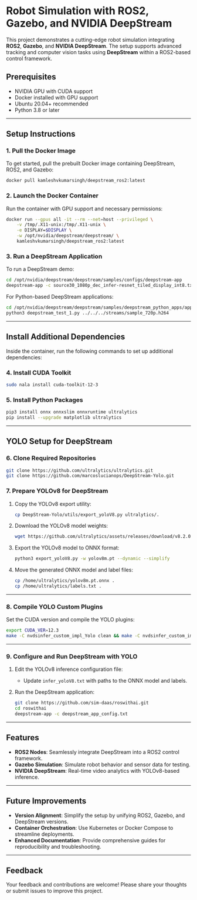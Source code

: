 # Robot Simulation with ROS2, Gazebo, and NVIDIA DeepStream

This project demonstrates a cutting-edge robot simulation integrating **ROS2**, **Gazebo**, and **NVIDIA DeepStream**. The setup supports advanced tracking and computer vision tasks using **DeepStream** within a ROS2-based control framework. 

## **Prerequisites**
- NVIDIA GPU with CUDA support
- Docker installed with GPU support
- Ubuntu 20.04+ recommended
- Python 3.8 or later

---

## **Setup Instructions**

### **1. Pull the Docker Image**
To get started, pull the prebuilt Docker image containing DeepStream, ROS2, and Gazebo:

```bash
docker pull kamleshvkumarsingh/deepstream_ros2:latest
```

### **2. Launch the Docker Container**
Run the container with GPU support and necessary permissions:

```bash
docker run --gpus all -it --rm --net=host --privileged \
    -v /tmp/.X11-unix:/tmp/.X11-unix \
    -e DISPLAY=$DISPLAY \
    -w /opt/nvidia/deepstream/deepstream/ \
    kamleshvkumarsingh/deepstream_ros2:latest
```

### **3. Run a DeepStream Application**
To run a DeepStream demo:

```bash
cd /opt/nvidia/deepstream/deepstream/samples/configs/deepstream-app
deepstream-app -c source30_1080p_dec_infer-resnet_tiled_display_int8.txt
```

For Python-based DeepStream applications:

```bash
cd /opt/nvidia/deepstream/deepstream/samples/deepstream_python_apps/apps/deepstream-test1
python3 deepstream_test_1.py ../../../streams/sample_720p.h264
```

---

## **Install Additional Dependencies**
Inside the container, run the following commands to set up additional dependencies:

### **4. Install CUDA Toolkit**
```bash
sudo nala install cuda-toolkit-12-3
```

### **5. Install Python Packages**
```bash
pip3 install onnx onnxslim onnxruntime ultralytics
pip install --upgrade matplotlib ultralytics
```

---

## **YOLO Setup for DeepStream**
### **6. Clone Required Repositories**
```bash
git clone https://github.com/ultralytics/ultralytics.git
git clone https://github.com/marcoslucianops/DeepStream-Yolo.git
```

### **7. Prepare YOLOv8 for DeepStream**
1. Copy the YOLOv8 export utility:
   ```bash
   cp DeepStream-Yolo/utils/export_yoloV8.py ultralytics/.
   ```

2. Download the YOLOv8 model weights:
   ```bash
   wget https://github.com/ultralytics/assets/releases/download/v8.2.0/yolov8m.pt
   ```

3. Export the YOLOv8 model to ONNX format:
   ```bash
   python3 export_yoloV8.py -w yolov8m.pt --dynamic --simplify
   ```

4. Move the generated ONNX model and label files:
   ```bash
   cp /home/ultralytics/yolov8m.pt.onnx .
   cp /home/ultralytics/labels.txt .
   ```

---

### **8. Compile YOLO Custom Plugins**
Set the CUDA version and compile the YOLO plugins:
```bash
export CUDA_VER=12.3
make -C nvdsinfer_custom_impl_Yolo clean && make -C nvdsinfer_custom_impl_Yolo
```

---

### **9. Configure and Run DeepStream with YOLO**
1. Edit the YOLOv8 inference configuration file:
   - Update `infer_yoloV8.txt` with paths to the ONNX model and labels.

2. Run the DeepStream application:
   ```bash
   git clone https://github.com/sim-daas/roswithai.git
   cd roswithai
   deepstream-app -c deepstream_app_config.txt
   ```

---

## **Features**
- **ROS2 Nodes**: Seamlessly integrate DeepStream into a ROS2 control framework.
- **Gazebo Simulation**: Simulate robot behavior and sensor data for testing.
- **NVIDIA DeepStream**: Real-time video analytics with YOLOv8-based inference.

---

## **Future Improvements**
- **Version Alignment**: Simplify the setup by unifying ROS2, Gazebo, and DeepStream versions.
- **Container Orchestration**: Use Kubernetes or Docker Compose to streamline deployments.
- **Enhanced Documentation**: Provide comprehensive guides for reproducibility and troubleshooting.

--- 

## **Feedback**
Your feedback and contributions are welcome! Please share your thoughts or submit issues to improve this project.
